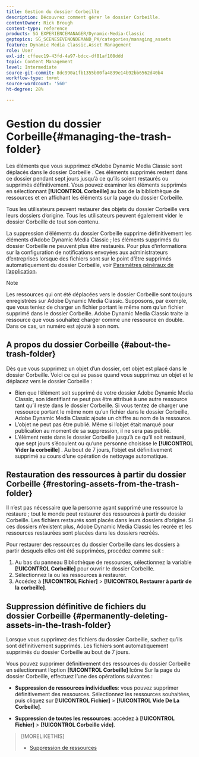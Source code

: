 ```yaml
---
title: Gestion du dossier Corbeille
description: Découvrez comment gérer le dossier Corbeille.
contentOwner: Rick Brough
content-type: reference
products: SG_EXPERIENCEMANAGER/Dynamic-Media-Classic
geptopics: SG_SCENESEVENONDEMAND_PK/categories/managing_assets
feature: Dynamic Media Classic,Asset Management
role: User
exl-id: cffeec19-43fd-4a97-bdcc-df81af108ddd
topic: Content Management
level: Intermediate
source-git-commit: 8dc990a1fb1355b00fa4839e14b92bb6562d40b4
workflow-type: tm+mt
source-wordcount: '560'
ht-degree: 28%

---
```


# Gestion du dossier Corbeille{#managing-the-trash-folder}

Les éléments que vous supprimez d’Adobe Dynamic Media Classic sont déplacés dans le dossier Corbeille . Ces éléments supprimés restent dans ce dossier pendant sept jours jusqu’à ce qu’ils soient restaurés ou supprimés définitivement. Vous pouvez examiner les éléments supprimés en sélectionnant **[!UICONTROL Corbeille]** au bas de la bibliothèque de ressources et en affichant les éléments sur la page du dossier Corbeille.

Tous les utilisateurs peuvent restaurer des objets du dossier Corbeille vers leurs dossiers d’origine. Tous les utilisateurs peuvent également vider le dossier Corbeille de tout son contenu.

La suppression d’éléments du dossier Corbeille supprime définitivement les éléments d’Adobe Dynamic Media Classic ; les éléments supprimés du dossier Corbeille ne peuvent plus être restaurés. Pour plus d’informations sur la configuration de notifications envoyées aux administrateurs d’entreprises lorsque des fichiers sont sur le point d’être supprimés automatiquement du dossier Corbeille, voir [Paramètres généraux de l’application](application-setup.md#general_settings).

>[!NOTE]
>
>Les ressources qui ont été déplacées vers le dossier Corbeille sont toujours enregistrées sur Adobe Dynamic Media Classic. Supposons, par exemple, que vous teniez de charger un fichier portant le même nom qu’un fichier supprimé dans le dossier Corbeille. Adobe Dynamic Media Classic traite la ressource que vous souhaitez charger comme une ressource en double. Dans ce cas, un numéro est ajouté à son nom.

## A propos du dossier Corbeille {#about-the-trash-folder}

Dès que vous supprimez un objet d’un dossier, cet objet est placé dans le dossier Corbeille. Voici ce qui se passe quand vous supprimez un objet et le déplacez vers le dossier Corbeille :

* Bien que l’élément soit supprimé de votre dossier Adobe Dynamic Media Classic, son identifiant ne peut pas être attribué à une autre ressource tant qu’il reste dans le dossier Corbeille. Si vous tentez de charger une ressource portant le même nom qu’un fichier dans le dossier Corbeille, Adobe Dynamic Media Classic ajoute un chiffre au nom de la ressource.
* L’objet ne peut pas être publié. Même si l’objet était marqué pour publication au moment de sa suppression, il ne sera pas publié.
* L’élément reste dans le dossier Corbeille jusqu’à ce qu’il soit restauré, que sept jours s’écoulent ou qu’une personne choisisse le **[!UICONTROL Vider la corbeille]** . Au bout de 7 jours, l’objet est définitivement supprimé au cours d’une opération de nettoyage automatique.

## Restauration des ressources à partir du dossier Corbeille {#restoring-assets-from-the-trash-folder}

Il n’est pas nécessaire que la personne ayant supprimé une ressource la restaure ; tout le monde peut restaurer des ressources à partir du dossier Corbeille. Les fichiers restaurés sont placés dans leurs dossiers d’origine. Si ces dossiers n’existent plus, Adobe Dynamic Media Classic les recrée et les ressources restaurées sont placées dans les dossiers recréés.

Pour restaurer des ressources du dossier Corbeille dans les dossiers à partir desquels elles ont été supprimées, procédez comme suit :

1. Au bas du panneau Bibliothèque de ressources, sélectionnez la variable **[!UICONTROL Corbeille]** pour ouvrir le dossier Corbeille.
1. Sélectionnez la ou les ressources à restaurer.
1. Accédez à **[!UICONTROL Fichier]** > **[!UICONTROL Restaurer à partir de la corbeille]**.

## Suppression définitive de fichiers du dossier Corbeille {#permanently-deleting-assets-in-the-trash-folder}

Lorsque vous supprimez des fichiers du dossier Corbeille, sachez qu’ils sont définitivement supprimés. Les fichiers sont automatiquement supprimés du dossier Corbeille au bout de 7 jours.

Vous pouvez supprimer définitivement des ressources du dossier Corbeille en sélectionnant l’option **[!UICONTROL Corbeille]** Icône Sur la page du dossier Corbeille, effectuez l’une des opérations suivantes :

* **Suppression de ressources individuelles**: vous pouvez supprimer définitivement des ressources. Sélectionnez les ressources souhaitées, puis cliquez sur **[!UICONTROL Fichier]** > **[!UICONTROL Vide De La Corbeille]**.

* **Suppression de toutes les ressources**: accédez à **[!UICONTROL Fichier]** > **[!UICONTROL Corbeille vide]**.

>[!MORELIKETHIS]
>
>* [Suppression de ressources](moving-renaming-deleting-assets.md#delete_assets)
